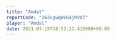 ```yaml
---
title: "Amdal"
reportCode: "263vgwqW1G4jMVXT"
player: "Amdal"
date: 2021-07-15T18:53:21.415000+00:00
---
```

